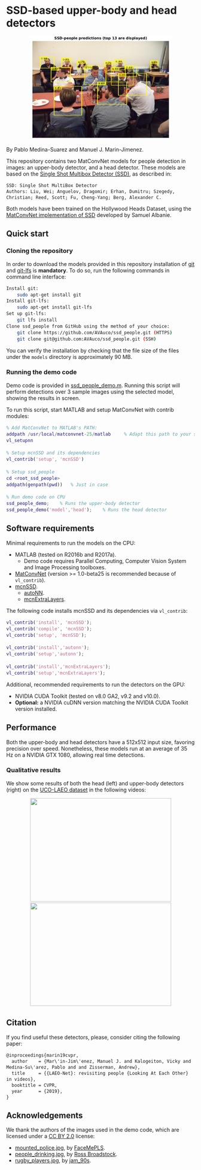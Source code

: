 SSD-based upper-body and head detectors
======

<div align="center">
    <img src="./sample_detections.jpg" alt="Image showing upper-body detections" height="276" width="377">
</div>

By Pablo Medina-Suarez and Manuel J. Marin-Jimenez.

This repository contains two MatConvNet models for people detection in images: an upper-body detector, and a head detector. These models are based on the [Single Shot Multibox Detector (SSD)](https://arxiv.org/abs/1512.02325), as described in:

```
SSD: Single Shot MultiBox Detector
Authors: Liu, Wei; Anguelov, Dragomir; Erhan, Dumitru; Szegedy, Christian; Reed, Scott; Fu, Cheng-Yang; Berg, Alexander C. 
```

Both models have been trained on the Hollywood Heads Dataset, using the [MatConvNet implementation of SSD](https://github.com/albanie/mcnSSD) developed by Samuel Albanie.

Quick start
------
### Cloning the repository
In order to download the models provided in this repository installation of [git](https://git-scm.com/) and [git-lfs](https://git-lfs.github.com/) is **mandatory**. To do so, run the following commands in command line interface:
```bash
Install git:     
    sudo apt-get install git
Install git-lfs:
    sudo apt-get install git-lfs
Set up git-lfs:
    git lfs install
Clone ssd_people from GitHub using the method of your choice: 
    git clone https://github.com/AVAuco/ssd_people.git (HTTPS)
    git clone git@github.com:AVAuco/ssd_people.git (SSH)
```

You can verify the installation by checking that the file size of the files under the `models` directory is approximately 90 MB.

### Running the demo code
Demo code is provided in [ssd_people_demo.m](./ssd_people_demo.m). Running this script will perform detections over 3 sample images using the selected model, showing the results in screen.

To run this script, start MATLAB and setup MatConvNet with contrib modules:
```matlab
% Add MatConvNet to MATLAB's PATH:
addpath /usr/local/matconvnet-25/matlab     % Adapt this path to your setup
vl_setupnn

% Setup mcnSSD and its dependencies
vl_contrib('setup', 'mcnSSD')

% Setup ssd_people
cd <root_ssd_people>  
addpath(genpath(pwd))   % Just in case

% Run demo code on CPU
ssd_people_demo;    % Runs the upper-body detector
ssd_people_demo('model','head');    % Runs the head detector
```

Software requirements
------
Minimal requirements to run the models on the CPU:
- MATLAB (tested on R2016b and R2017a).
    - Demo code requires Parallel Computing, Computer Vision System and Image Processing toolboxes.
- [MatConvNet](http://www.vlfeat.org/matconvnet/) (version >= 1.0-beta25 is recommended because of `vl_contrib`).
- [mcnSSD](https://github.com/albanie/mcnSSD).
    - [autoNN](https://github.com/vlfeat/autonn).
    - [mcnExtraLayers](https://github.com/albanie/mcnExtraLayers).

The following code installs mcnSSD and its dependencies via `vl_contrib`:
```matlab
vl_contrib('install', 'mcnSSD');
vl_contrib('compile', 'mcnSSD');
vl_contrib('setup', 'mcnSSD');

vl_contrib('install','autonn');
vl_contrib('setup','autonn');

vl_contrib('install','mcnExtraLayers');
vl_contrib('setup','mcnExtraLayers');
```

Additional, recommended requirements to run the detectors on the GPU:
- NVIDIA CUDA Toolkit (tested on v8.0 GA2, v9.2 and v10.0).
- **Optional:** a NVIDIA cuDNN version matching the NVIDIA CUDA Toolkit version installed.

Performance
------
Both the upper-body and head detectors have a 512x512 input size, favoring precision over speed. Nonetheless, these models run at an average of 35 Hz on a NVIDIA GTX 1080, allowing real time detections.

### Qualitative results
We show some results of both the head (left) and upper-body detectors (right) on the [UCO-LAEO dataset](https://github.com/AVAuco/ucolaeodb) in the following videos:
<div align="center">
    <a href="https://youtu.be/0BxqcK0RMIM" alt="Head detections demo video">
        <img src="http://i3.ytimg.com/vi/0BxqcK0RMIM/hqdefault.jpg" height="276" width="377">
    </a>
    <a href="https://youtu.be/pfJpM2gZx1M" alt="Upper-body detections demo video">
        <img src="http://i3.ytimg.com/vi/pfJpM2gZx1M/hqdefault.jpg" height="276" width="377">
    </a>
</div>

Citation
------
If you find useful these detectors, please, consider citing the following paper:
```
@inproceedings{marin19cvpr,
  author    = {Mar\'in-Jim\'enez, Manuel J. and Kalogeiton, Vicky and Medina-Su\'arez, Pablo and and Zisserman, Andrew},
  title     = {{LAEO-Net}: revisiting people {Looking At Each Other} in videos},
  booktitle = CVPR,
  year      = {2019},
}
```

Acknowledgements
------
We thank the authors of the images used in the demo code, which are licensed under a [CC BY 2.0](https://creativecommons.org/licenses/by/2.0/) license:
- [mounted_police.jpg](./data/mounted_police.jpg), by [FaceMePLS](https://www.flickr.com/people/faceme/).
- [people_drinking.jpg](./data/people_drinking.jpg), by [Ross Broadstock](https://www.flickr.com/people/figurepainting/).
- [rugby_players.jpg](./data/rugby_players.jpg), by [jam_90s](https://www.flickr.com/people/zerospin/).
